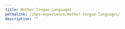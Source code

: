 ```yaml
---
title: Mother Tongue Languages
permalink: /zhps-experience/mother-tongue-languages/
description: ""
---
```

